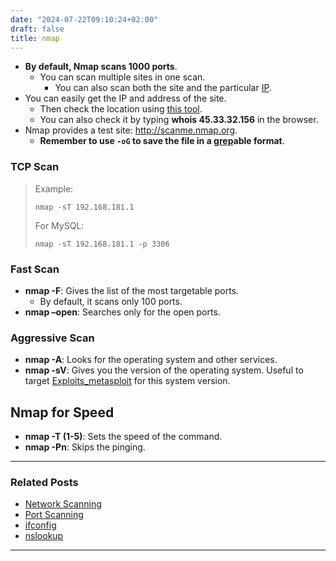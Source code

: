 ```yaml
---
date: "2024-07-22T09:10:24+02:00"
draft: false
title: nmap
---
```


-   **By default, Nmap scans 1000 ports**.
    -   You can scan multiple sites in one scan.
        -   You can also scan both the site and the particular
            [IP](/Notes/posts/Network/Ref_OSI/IP).
-   You can easily get the IP and address of the site.
    -   Then check the location using [this
        tool](https://www.nirsoft.net/).
    -   You can also check it by typing **whois 45.33.32.156** in the
        browser.
-   Nmap provides a test site: <http://scanme.nmap.org>.
    -   **Remember to use `-oG` to save the file in a
        [grep](/Notes/posts/Linux/commands/grep)able format**.

### TCP Scan

> Example:
>
> ``` shell
> nmap -sT 192.168.181.1
> ```
>
> For MySQL:
>
> ``` shell
> nmap -sT 192.168.181.1 -p 3306
> ```

### Fast Scan

-   **nmap -F**: Gives the list of the most targetable ports.
    -   By default, it scans only 100 ports.
-   **nmap –open**: Searches only for the open ports.

### Aggressive Scan

-   **nmap -A**: Looks for the operating system and other services.
-   **nmap -sV**: Gives you the version of the operating system. Useful
    to target
    [Exploits_metasploit](/Notes/posts/Metasploit_Framework/Exploits_metasloit)
    for this system version.

## Nmap for Speed

-   **nmap -T (1-5)**: Sets the speed of the command.
-   **nmap -Pn**: Skips the pinging.

------------------------------------------------------------------------

### Related Posts

-   [Network Scanning](/Notes/posts/for_later/Netwrok_Scanning)
-   [Port Scanning](/Notes/posts/for_later/Port_Scanning)
-   [ifconfig](/Notes/posts/Penetration/ifconfig)
-   [nslookup](/Notes/posts/Linux/nslookup)

------------------------------------------------------------------------

